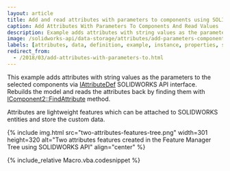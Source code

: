```yaml
---
layout: article
title: Add and read attributes with parameters to components using SOLIDWORKS API
caption: Add Attributes With Parameters To Components And Read Values
description: Example adds attributes with string values as the parameters to the selected components
image: /solidworks-api/data-storage/attributes/add-parameters-components/two-attributes-features-tree.png
labels: [attributes, data, definition, example, instance, properties, storage]
redirect_from:
  - /2018/03/add-attributes-with-parameters-to.html
---
```

This example adds attributes with string values as the parameters to the selected components via [IAttributeDef](http://help.solidworks.com/2018/english/api/sldworksapi/solidworks.interop.sldworks~solidworks.interop.sldworks.iattributedef.html) SOLIDWORKS API interface. Rebuilds the model and reads the attributes back by finding them with [IComponent2::FindAttribute](http://help.solidworks.com/2018/english/api/sldworksapi/SOLIDWORKS.Interop.sldworks~SOLIDWORKS.Interop.sldworks.IComponent2~FindAttribute.html) method.

Attributes are lightweight features which can be attached to SOLIDWORKS entities and store the custom data.

{% include img.html src="two-attributes-features-tree.png" width=301 height=320 alt="Two attributes features created in the Feature Manager Tree using SOLIDWORKS API" align="center" %}

{% include_relative Macro.vba.codesnippet %}
